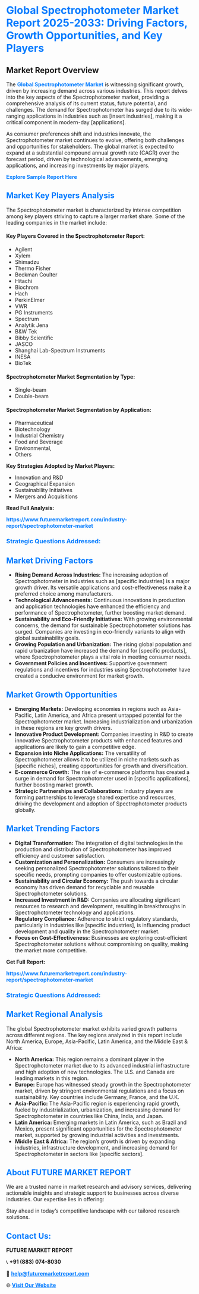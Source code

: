 <h1 style="color: #007BFF;">Global Spectrophotometer Market Report 2025-2033: Driving Factors, Growth Opportunities, and Key Players</h1>

<section id="overview">
<h2>Market Report Overview</h2>
<p>The <a href="https://www.futuremarketreport.com/industry-report/spectrophotometer-market" style="color: #007BFF; text-decoration: none;"><strong>Global Spectrophotometer Market</strong></a> is witnessing significant growth, driven by increasing demand across various industries. This report delves into the key aspects of the Spectrophotometer market, providing a comprehensive analysis of its current status, future potential, and challenges. The demand for Spectrophotometer has surged due to its wide-ranging applications in industries such as [insert industries], making it a critical component in modern-day [applications].</p>
<p>As consumer preferences shift and industries innovate, the Spectrophotometer market continues to evolve, offering both challenges and opportunities for stakeholders. The global market is expected to expand at a substantial compound annual growth rate (CAGR) over the forecast period, driven by technological advancements, emerging applications, and increasing investments by major players.</p>
</section>

<section id="overview">
<p><a href="https://www.futuremarketreport.com/request-sample/reportId=80461" style="color: #007BFF; text-decoration: none;"><strong>Explore Sample Report Here</strong></a></p>
</section>

<section id="key-players">
<h2 style="color: #007BFF;">Market Key Players Analysis</h2>
<p>The Spectrophotometer market is characterized by intense competition among key players striving to capture a larger market share. Some of the leading companies in the market include:</p>
<h4>Key Players Covered in the Spectrophotometer Report:</h4>
<ul><li>Agilent</li><li>Xylem</li><li>Shimadzu</li><li>Thermo Fisher</li><li>Beckman Coulter</li><li>Hitachi</li><li>Biochrom</li><li>Hach</li><li>PerkinElmer</li><li>VWR</li><li>PG Instruments</li><li>Spectrum</li><li>Analytik Jena</li><li>B&amp;W Tek</li><li>Bibby Scientific</li><li>JASCO</li><li>Shanghai Lab-Spectrum Instruments</li><li>INESA</li><li>BioTek</li></ul>
<h4>Spectrophotometer Market Segmentation by Type:</h4>
<ul><li>Single-beam</li><li>Double-beam</li></ul>

<h4>Spectrophotometer Market Segmentation by Application:</h4>
<ul><li>Pharmaceutical</li><li>Biotechnology</li><li>Industrial Chemistry</li><li>Food and Beverage</li><li>Environmental,</li><li>Others</li></ul>
<p><strong>Key Strategies Adopted by Market Players:</strong></p>
<ul>
<li>Innovation and R&D</li>
<li>Geographical Expansion</li>
<li>Sustainability Initiatives</li>
<li>Mergers and Acquisitions</li>
</ul>
</section>

<section>
<p><strong>Read Full Analysis: </strong></p><a href="https://www.futuremarketreport.com/industry-report/spectrophotometer-market" style="color: #007BFF; text-decoration: none;"><strong>https://www.futuremarketreport.com/industry-report/spectrophotometer-market</strong></a>
<h3 style="color: #007BFF;">Strategic Questions Addressed:</h3>
</section>

<section id="driving-factors">
<h2 style="color: #007BFF;">Market Driving Factors</h2>
<ul>
<li><strong>Rising Demand Across Industries:</strong> The increasing adoption of Spectrophotometer in industries such as [specific industries] is a major growth driver. Its versatile applications and cost-effectiveness make it a preferred choice among manufacturers.</li>
<li><strong>Technological Advancements:</strong> Continuous innovations in production and application technologies have enhanced the efficiency and performance of Spectrophotometer, further boosting market demand.</li>
<li><strong>Sustainability and Eco-Friendly Initiatives:</strong> With growing environmental concerns, the demand for sustainable Spectrophotometer solutions has surged. Companies are investing in eco-friendly variants to align with global sustainability goals.</li>
<li><strong>Growing Population and Urbanization:</strong> The rising global population and rapid urbanization have increased the demand for [specific products], where Spectrophotometer plays a vital role in meeting consumer needs.</li>
<li><strong>Government Policies and Incentives:</strong> Supportive government regulations and incentives for industries using Spectrophotometer have created a conducive environment for market growth.</li>
</ul>
</section>

<section id="growth-opportunities">
<h2 style="color: #007BFF;">Market Growth Opportunities</h2>
<ul>
<li><strong>Emerging Markets:</strong> Developing economies in regions such as Asia-Pacific, Latin America, and Africa present untapped potential for the Spectrophotometer market. Increasing industrialization and urbanization in these regions are key growth drivers.</li>
<li><strong>Innovative Product Development:</strong> Companies investing in R&D to create innovative Spectrophotometer products with enhanced features and applications are likely to gain a competitive edge.</li>
<li><strong>Expansion into Niche Applications:</strong> The versatility of Spectrophotometer allows it to be utilized in niche markets such as [specific niches], creating opportunities for growth and diversification.</li>
<li><strong>E-commerce Growth:</strong> The rise of e-commerce platforms has created a surge in demand for Spectrophotometer used in [specific applications], further boosting market growth.</li>
<li><strong>Strategic Partnerships and Collaborations:</strong> Industry players are forming partnerships to leverage shared expertise and resources, driving the development and adoption of Spectrophotometer products globally.</li>
</ul>
</section>

<section id="trending-factors">
<h2 style="color: #007BFF;">Market Trending Factors</h2>
<ul>
<li><strong>Digital Transformation:</strong> The integration of digital technologies in the production and distribution of Spectrophotometer has improved efficiency and customer satisfaction.</li>
<li><strong>Customization and Personalization:</strong> Consumers are increasingly seeking personalized Spectrophotometer solutions tailored to their specific needs, prompting companies to offer customizable options.</li>
<li><strong>Sustainability and Circular Economy:</strong> The push towards a circular economy has driven demand for recyclable and reusable Spectrophotometer solutions.</li>
<li><strong>Increased Investment in R&D:</strong> Companies are allocating significant resources to research and development, resulting in breakthroughs in Spectrophotometer technology and applications.</li>
<li><strong>Regulatory Compliance:</strong> Adherence to strict regulatory standards, particularly in industries like [specific industries], is influencing product development and quality in the Spectrophotometer market.</li>
<li><strong>Focus on Cost-Effectiveness:</strong> Businesses are exploring cost-efficient Spectrophotometer solutions without compromising on quality, making the market more competitive.</li>
</ul>
</section>

<section>
<p><strong>Get Full Report: </strong></p><a href="https://www.futuremarketreport.com/industry-report/spectrophotometer-market" style="color: #007BFF; text-decoration: none;"><strong>https://www.futuremarketreport.com/industry-report/spectrophotometer-market</strong></a>
<h3 style="color: #007BFF;">Strategic Questions Addressed:</h3>
</section>


<section id="regional-analysis">
<h2 style="color: #007BFF;">Market Regional Analysis</h2>
<p>The global Spectrophotometer market exhibits varied growth patterns across different regions. The key regions analyzed in this report include North America, Europe, Asia-Pacific, Latin America, and the Middle East & Africa:</p>
<ul>
<li><strong>North America:</strong> This region remains a dominant player in the Spectrophotometer market due to its advanced industrial infrastructure and high adoption of new technologies. The U.S. and Canada are leading markets in this region.</li>
<li><strong>Europe:</strong> Europe has witnessed steady growth in the Spectrophotometer market, driven by stringent environmental regulations and a focus on sustainability. Key countries include Germany, France, and the U.K.</li>
<li><strong>Asia-Pacific:</strong> The Asia-Pacific region is experiencing rapid growth, fueled by industrialization, urbanization, and increasing demand for Spectrophotometer in countries like China, India, and Japan.</li>
<li><strong>Latin America:</strong> Emerging markets in Latin America, such as Brazil and Mexico, present significant opportunities for the Spectrophotometer market, supported by growing industrial activities and investments.</li>
<li><strong>Middle East & Africa:</strong> The region’s growth is driven by expanding industries, infrastructure development, and increasing demand for Spectrophotometer in sectors like [specific sectors].</li>
</ul>
</section>

<footer>
<h2 style="color: #007BFF;">About FUTURE MARKET REPORT</h2>
<p>We are a trusted name in market research and advisory services, delivering actionable insights and strategic support to businesses across diverse industries. Our expertise lies in offering:</p>

<p>Stay ahead in today’s competitive landscape with our tailored research solutions.</p>

<h2 style="color: #007BFF;">Contact Us:</h2>
<p><strong>FUTURE MARKET REPORT</strong></p>
<p>📞 <strong>+91 (883) 074-8030</strong></p>
<p>📧 <strong><a href="mailto:help@futuremarketreport.com" style="color: #007BFF;">help@futuremarketreport.com</a></strong></p>
<p>🌐 <strong><a href="https://www.futuremarketreport.com/" style="color: #007BFF;">Visit Our Website</a></strong></p>
</footer>